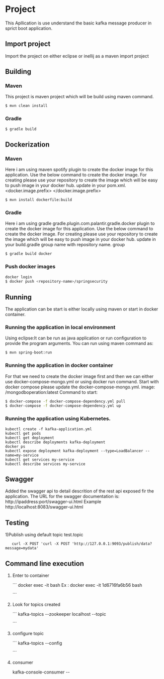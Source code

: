 # Project
This Apllication is use understand the basic kafka message producer in sprict boot application.

## Import project
Import the project on either eclipse or inellij as a maven import project

## Building

### Maven
This project is maven project which will be build using maven command.

```bash
$ mvn clean install
```

### Gradle

```bash
$ gradle build
```

## Dockerization

### Maven
Here i am using maven spotify plugin to create the docker image for this application.
Use the below command to create the docker image.
For creating please use your repository to create the image which will be easy to push image in your docker hub.
update in your pom.xml.
<docker.image.prefix> <your repo name> </docker.image.prefix>

```bash
$ mvn install dockerfile:build
```

### Gradle

Here i am using gradle  gradle.plugin.com.palantir.gradle.docker plugin to create the docker image for this application.
Use the below command to create the docker image.
For creating please use your repository to create the image which will be easy to push image in your docker hub.
update in your build.gradle group name with repository name.
group <repository-name>

```bash
$ gradle build docker
```

### Push docker images

```bash
docker login
$ docker push <repository-name>/springsecurity
```

## Running

The application can be start is either locally using maven or start in docker container.

### Running the application in local environment
Using eclipse:It can be run as java application or run configuration to provide the program arguments.
You can run using maven command as:

```bash
$ mvn spring-boot:run
```

### Running the application in docker container

For that we need to create the docker image first and then we can either use docker-compose-mongo.yml or using docker run command.
Start with docker compose please update the docker-compose-mongo.yml.
image: <your repo name>/mongodboperation:latest
Command to start:

```bash
$ docker-compose -f docker-compose-dependency.yml pull
$ docker-compose -f docker-compose-dependency.yml up
```
### Running the application using Kubernetes.

```
kubectl create -f kafka-application.yml
kubectl get pods
kubectl get deployment
kubectl describe deployments kafka-deployment
docker ps
kubectl expose deployment kafka-deployment --type=LoadBalancer --name=my-service
kubectl get services my-service
kubectl describe services my-service
```

## Swagger 

Added the swagger api to detail descrition of the rest api exposed fir the application.
The URL for the swagger documentation is:
http://ipaddress:port/swagger-ui.html
Example
http://localhost:8083/swagger-ui.html

## Testing
 1)Publish using default topic test.topic
 
 ```
	curl -X POST 'curl -X POST 'http://127.0.0.1:9093/publish/data?message=mydata'
 ```

## Command line execution

1) Enter to container

	´´´
	docker exec -it <container Id> bash
	Ex : docker exec -it 1d6716fa6b56 bash

	´´´
2) Look for topics created

	´´´
	kafka-topics --zookeeper localhost --topic  <TAB><TAB>

	´´´
3) configure  topic
    
    ´´´
	kafka-topics --config <TAB><TAB>

	´´´
4) consumer

	kafka-console-consumer -- <TAB><TAB>



